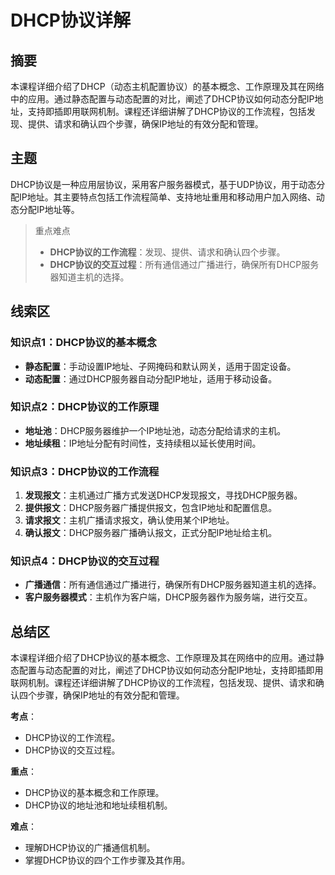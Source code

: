 # DHCP协议详解

## 摘要

本课程详细介绍了DHCP（动态主机配置协议）的基本概念、工作原理及其在网络中的应用。通过静态配置与动态配置的对比，阐述了DHCP协议如何动态分配IP地址，支持即插即用联网机制。课程还详细讲解了DHCP协议的工作流程，包括发现、提供、请求和确认四个步骤，确保IP地址的有效分配和管理。

## 主题

DHCP协议是一种应用层协议，采用客户服务器模式，基于UDP协议，用于动态分配IP地址。其主要特点包括工作流程简单、支持地址重用和移动用户加入网络、动态分配IP地址等。

> 重点难点
>
> - **DHCP协议的工作流程**：发现、提供、请求和确认四个步骤。
> - **DHCP协议的交互过程**：所有通信通过广播进行，确保所有DHCP服务器知道主机的选择。

## 线索区

### 知识点1：DHCP协议的基本概念
- **静态配置**：手动设置IP地址、子网掩码和默认网关，适用于固定设备。
- **动态配置**：通过DHCP服务器自动分配IP地址，适用于移动设备。

### 知识点2：DHCP协议的工作原理
- **地址池**：DHCP服务器维护一个IP地址池，动态分配给请求的主机。
- **地址续租**：IP地址分配有时间性，支持续租以延长使用时间。

### 知识点3：DHCP协议的工作流程
1. **发现报文**：主机通过广播方式发送DHCP发现报文，寻找DHCP服务器。
2. **提供报文**：DHCP服务器广播提供报文，包含IP地址和配置信息。
3. **请求报文**：主机广播请求报文，确认使用某个IP地址。
4. **确认报文**：DHCP服务器广播确认报文，正式分配IP地址给主机。

### 知识点4：DHCP协议的交互过程
- **广播通信**：所有通信通过广播进行，确保所有DHCP服务器知道主机的选择。
- **客户服务器模式**：主机作为客户端，DHCP服务器作为服务端，进行交互。

## 总结区

本课程详细介绍了DHCP协议的基本概念、工作原理及其在网络中的应用。通过静态配置与动态配置的对比，阐述了DHCP协议如何动态分配IP地址，支持即插即用联网机制。课程还详细讲解了DHCP协议的工作流程，包括发现、提供、请求和确认四个步骤，确保IP地址的有效分配和管理。

**考点**：
- DHCP协议的工作流程。
- DHCP协议的交互过程。

**重点**：
- DHCP协议的基本概念和工作原理。
- DHCP协议的地址池和地址续租机制。

**难点**：
- 理解DHCP协议的广播通信机制。
- 掌握DHCP协议的四个工作步骤及其作用。